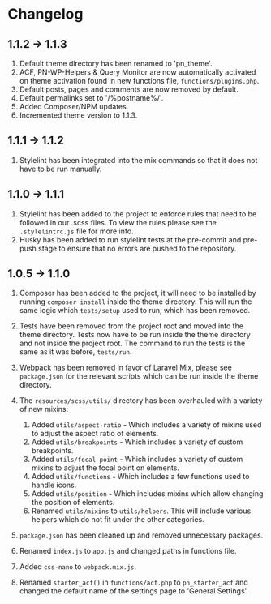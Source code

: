 # Changelog

## 1.1.2 -> 1.1.3

1. Default theme directory has been renamed to 'pn_theme'.
2. ACF, PN-WP-Helpers & Query Monitor are now automatically activated on theme activation found in new functions file, `functions/plugins.php`.
3. Default posts, pages and comments are now removed by default.
4. Default permalinks set to '/%postname%/'.
4. Added Composer/NPM updates.
5. Incremented theme version to 1.1.3.

## 1.1.1 -> 1.1.2

1. Stylelint has been integrated into the mix commands so that it does not have to be run manually.

## 1.1.0 -> 1.1.1

1. Stylelint has been added to the project to enforce rules that need to be followed in our .scss files. To view the rules please see the `.stylelintrc.js` file for more info.
2. Husky has been added to run stylelint tests at the pre-commit and pre-push stage to ensure that no errors are pushed to the repository.

## 1.0.5 -> 1.1.0

1. Composer has been added to the project, it will need to be installed by running `composer install` inside the theme directory. This will run the same logic which `tests/setup` used to run, which has been removed.

2. Tests have been removed from the project root and moved into the theme directory. Tests now have to be run inside the theme directory and not inside the project root. The command to run the tests is the same as it was before, `tests/run`.

3. Webpack has been removed in favor of Laravel Mix, please see `package.json` for the relevant scripts which can be run inside the theme directory.

4. The `resources/scss/utils/` directory has been overhauled with a variety of new mixins:
    1. Added `utils/aspect-ratio` - Which includes a variety of mixins used to adjust the aspect ratio of elements.
    2. Added `utils/breakpoints` - Which includes a variety of custom breakpoints.
    3. Added `utils/focal-point` - Which includes a variety of custom mixins to adjust the focal point on elements.
    4. Added `utils/functions` - Which includes a few functions used to handle icons.
    5. Added `utils/position` - Which includes mixins which allow changing the position of elements.
    6. Renamed `utils/mixins` to `utils/helpers`. This will include various helpers which do not fit under the other categories.

5. `package.json` has been cleaned up and removed unnecessary packages.

6. Renamed `index.js` to `app.js` and changed paths in functions file.

7. Added `css-nano` to `webpack.mix.js`.

8. Renamed `starter_acf()` in `functions/acf.php` to `pn_starter_acf` and changed the default name of the settings page to 'General Settings'.
